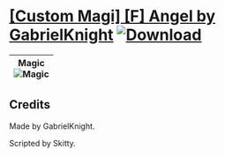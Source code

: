 # [\[Custom Magi\] \[F\] Angel by GabrielKnight](./) [![Download](https://img.shields.io/badge/Download--red?style=social&logo=github)](https://minhaskamal.github.io/DownGit/#/home?url=https://github.com/Klokinator/FE-Repo/tree/main/Battle%20Animations%2FMagi%20-%20Special%2F%5BCustom%20Magi%5D%20%5BF%5D%20Angel%20by%20GabrielKnight)

| <b>Magic</b><br/><img alt="Magic" src="https://git.io/JnOPf"/> |
| :---: |

## Credits

Made by GabrielKnight.

Scripted by Skitty.

